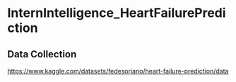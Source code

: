 # InternIntelligence_HeartFailurePrediction
## Data Collection
https://www.kaggle.com/datasets/fedesoriano/heart-failure-prediction/data
